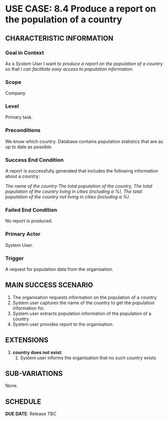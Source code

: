 # USE CASE: 8.4 Produce a report on the population of a country

## CHARACTERISTIC INFORMATION

### Goal in Context

As a *System User* I want *to produce a report on the population of a country* so that *I can facilitate easy access to population information.*

### Scope

Company

### Level

Primary task.

### Preconditions

We know which country.  Database contains population statistics that are as up to date as possible.

### Success End Condition

A report is successfully generated that includes the following information about a country:

*The name of the country*
*The total population of the country,*
*The total population of the country living in cities (including a %),*
*The total population of the country not living in cities (including a %).*


### Failed End Condition

No report is produced.

### Primary Actor

System User.

### Trigger

A request for population data from the organisation.

## MAIN SUCCESS SCENARIO

1. The organisation requests information on the population of a country
2. System user captures the name of the country to get the population information for.
3. System user extracts population information of the population of a country
4. System user provides report to the organisation.

## EXTENSIONS

3. **country does not exist**:
    1. System user informs the organisation that no such country exists

## SUB-VARIATIONS

None. 

## SCHEDULE

**DUE DATE**: Release TBC